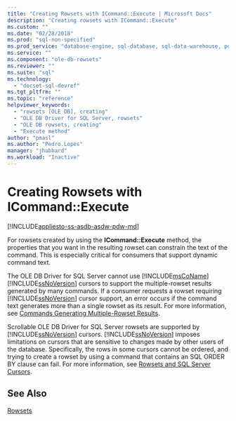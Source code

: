 ```yaml
---
title: "Creating Rowsets with ICommand::Execute | Microsoft Docs"
description: "Creating rowsets with ICommand::Execute"
ms.custom: ""
ms.date: "02/28/2018"
ms.prod: "sql-non-specified"
ms.prod_service: "database-engine, sql-database, sql-data-warehouse, pdw"
ms.service: ""
ms.component: "ole-db-rowsets"
ms.reviewer: ""
ms.suite: "sql"
ms.technology: 
  - "docset-sql-devref"
ms.tgt_pltfrm: ""
ms.topic: "reference"
helpviewer_keywords: 
  - "rowsets [OLE DB], creating"
  - "OLE DB Driver for SQL Server, rowsets"
  - "OLE DB rowsets, creating"
  - "Execute method"
author: "pmasl"
ms.author: "Pedro.Lopes"
manager: "jhubbard"
ms.workload: "Inactive"
---
```

# Creating Rowsets with ICommand::Execute
[!INCLUDE[appliesto-ss-asdb-asdw-pdw-md](../../../includes/appliesto-ss-asdb-asdw-pdw-md.md)]

  For rowsets created by using the **ICommand::Execute** method, the properties that you want in the resulting rowset can constrain the text of the command. This is especially critical for consumers that support dynamic command text.  
  
 The OLE DB Driver for SQL Server cannot use [!INCLUDE[msCoName](../../../includes/msconame-md.md)] [!INCLUDE[ssNoVersion](../../../includes/ssnoversion-md.md)] cursors to support the multiple-rowset results generated by many commands. If a consumer requests a rowset requiring [!INCLUDE[ssNoVersion](../../../includes/ssnoversion-md.md)] cursor support, an error occurs if the command text generates more than a single rowset as its result. For more information, see [Commands Generating Multiple-Rowset Results](../../oledb/ole-db-commands/commands-generating-multiple-rowset-results.md).  
  
 Scrollable OLE DB Driver for SQL Server rowsets are supported by [!INCLUDE[ssNoVersion](../../../includes/ssnoversion-md.md)] cursors. [!INCLUDE[ssNoVersion](../../../includes/ssnoversion-md.md)] imposes limitations on cursors that are sensitive to changes made by other users of the database. Specifically, the rows in some cursors cannot be ordered, and trying to create a rowset by using a command that contains an SQL ORDER BY clause can fail. For more information, see [Rowsets and SQL Server Cursors](../../oledb/ole-db-rowsets/rowsets-and-sql-server-cursors.md).  
  
## See Also  
 [Rowsets](../../oledb/ole-db-rowsets/rowsets.md)  
  
  
